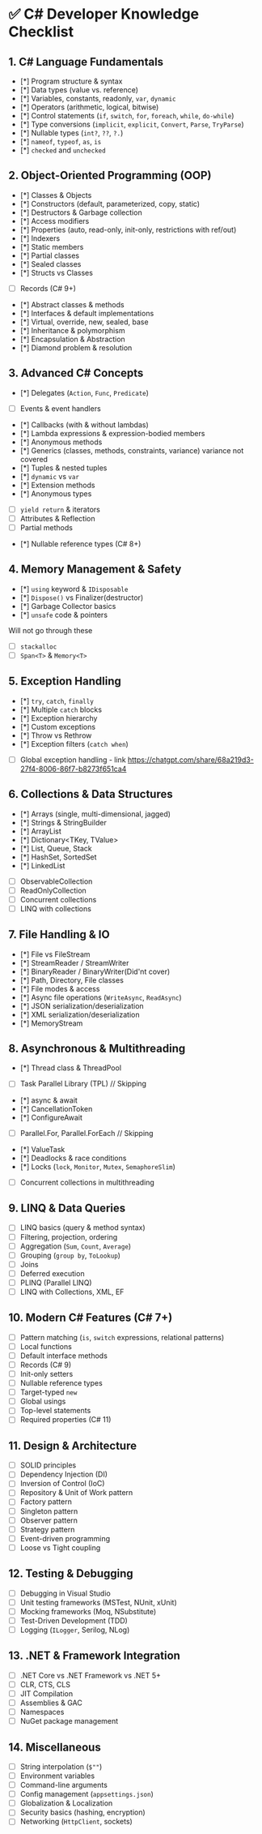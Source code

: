 # ✅ C# Developer Knowledge Checklist

## 1. C# Language Fundamentals
- [*] Program structure & syntax
- [*] Data types (value vs. reference)
- [*] Variables, constants, readonly, `var`, `dynamic`
- [*] Operators (arithmetic, logical, bitwise)
- [*] Control statements (`if`, `switch`, `for`, `foreach`, `while`, `do-while`)
- [*] Type conversions (`implicit`, `explicit`, `Convert`, `Parse`, `TryParse`)
- [*] Nullable types (`int?`, `??`, `?.`)
- [*] `nameof`, `typeof`, `as`, `is`
- [*] `checked` and `unchecked`

## 2. Object-Oriented Programming (OOP)
- [*] Classes & Objects
- [*] Constructors (default, parameterized, copy, static)
- [*] Destructors & Garbage collection
- [*] Access modifiers
- [*] Properties (auto, read-only, init-only, restrictions with ref/out)
- [*] Indexers
- [*] Static members
- [*] Partial classes
- [*] Sealed classes
- [*] Structs vs Classes
- [ ] Records (C# 9+)
- [*] Abstract classes & methods
- [*] Interfaces & default implementations
- [*] Virtual, override, new, sealed, base
- [*] Inheritance & polymorphism
- [*] Encapsulation & Abstraction
- [*] Diamond problem & resolution

## 3. Advanced C# Concepts
- [*] Delegates (`Action`, `Func`, `Predicate`)
- [ ] Events & event handlers
- [*] Callbacks (with & without lambdas)
- [*] Lambda expressions & expression-bodied members
- [*] Anonymous methods
- [*] Generics (classes, methods, constraints, variance) variance not covered
- [*] Tuples & nested tuples
- [*] `dynamic` vs `var`
- [*] Extension methods
- [*] Anonymous types
- [ ] `yield return` & iterators
- [ ] Attributes & Reflection
- [ ] Partial methods
- [*] Nullable reference types (C# 8+)

## 4. Memory Management & Safety
- [*] `using` keyword & `IDisposable`
- [*] `Dispose()` vs Finalizer(destructor)
- [*] Garbage Collector basics
- [*] `unsafe` code & pointers

Will not go through these
- [ ] `stackalloc`
- [ ] `Span<T>` & `Memory<T>`

## 5. Exception Handling
- [*] `try`, `catch`, `finally`
- [*] Multiple `catch` blocks
- [*] Exception hierarchy
- [*] Custom exceptions
- [*] Throw vs Rethrow
- [*] Exception filters (`catch when`)
- [ ] Global exception handling - link https://chatgpt.com/share/68a219d3-27f4-8006-86f7-b8273f651ca4

## 6. Collections & Data Structures
- [*] Arrays (single, multi-dimensional, jagged)
- [*] Strings & StringBuilder
- [*] ArrayList
- [*] Dictionary<TKey, TValue>
- [*] List<T>, Queue<T>, Stack<T>
- [*] HashSet<T>, SortedSet<T>
- [*] LinkedList<T>
- [ ] ObservableCollection<T>
- [ ] ReadOnlyCollection<T>
- [ ] Concurrent collections
- [ ] LINQ with collections

## 7. File Handling & IO
- [*] File vs FileStream
- [*] StreamReader / StreamWriter
- [*] BinaryReader / BinaryWriter(Did'nt cover)
- [*] Path, Directory, File classes
- [*] File modes & access
- [*] Async file operations (`WriteAsync`, `ReadAsync`)
- [*] JSON serialization/deserialization
- [*] XML serialization/deserialization
- [*] MemoryStream

## 8. Asynchronous & Multithreading
- [*] Thread class & ThreadPool
- [ ] Task Parallel Library (TPL) // Skipping 
- [*] async & await
- [*] CancellationToken
- [*] ConfigureAwait
- [ ] Parallel.For, Parallel.ForEach // Skipping 
- [*] ValueTask
- [*] Deadlocks & race conditions
- [*] Locks (`lock`, `Monitor`, `Mutex`, `SemaphoreSlim`)
- [ ] Concurrent collections in multithreading

## 9. LINQ & Data Queries
- [ ] LINQ basics (query & method syntax)
- [ ] Filtering, projection, ordering
- [ ] Aggregation (`Sum`, `Count`, `Average`)
- [ ] Grouping (`group by`, `ToLookup`)
- [ ] Joins
- [ ] Deferred execution
- [ ] PLINQ (Parallel LINQ)
- [ ] LINQ with Collections, XML, EF

## 10. Modern C# Features (C# 7+)
- [ ] Pattern matching (`is`, `switch` expressions, relational patterns)
- [ ] Local functions
- [ ] Default interface methods
- [ ] Records (C# 9)
- [ ] Init-only setters
- [ ] Nullable reference types
- [ ] Target-typed `new`
- [ ] Global usings
- [ ] Top-level statements
- [ ] Required properties (C# 11)

## 11. Design & Architecture
- [ ] SOLID principles
- [ ] Dependency Injection (DI)
- [ ] Inversion of Control (IoC)
- [ ] Repository & Unit of Work pattern
- [ ] Factory pattern
- [ ] Singleton pattern
- [ ] Observer pattern
- [ ] Strategy pattern
- [ ] Event-driven programming
- [ ] Loose vs Tight coupling

## 12. Testing & Debugging
- [ ] Debugging in Visual Studio
- [ ] Unit testing frameworks (MSTest, NUnit, xUnit)
- [ ] Mocking frameworks (Moq, NSubstitute)
- [ ] Test-Driven Development (TDD)
- [ ] Logging (`ILogger`, Serilog, NLog)

## 13. .NET & Framework Integration
- [ ] .NET Core vs .NET Framework vs .NET 5+
- [ ] CLR, CTS, CLS
- [ ] JIT Compilation
- [ ] Assemblies & GAC
- [ ] Namespaces
- [ ] NuGet package management

## 14. Miscellaneous
- [ ] String interpolation (`$""`)
- [ ] Environment variables
- [ ] Command-line arguments
- [ ] Config management (`appsettings.json`)
- [ ] Globalization & Localization
- [ ] Security basics (hashing, encryption)
- [ ] Networking (`HttpClient`, sockets)
